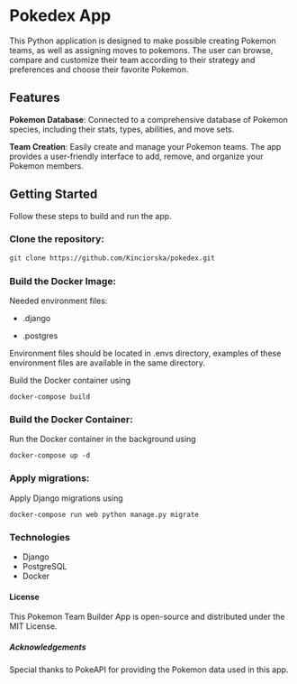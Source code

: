 # Pokedex App

This Python application is designed to make possible creating Pokemon teams, as well as assigning moves to pokemons. The user can browse, compare and customize their team according to their strategy and preferences and choose their favorite Pokemon. 

## Features

 **Pokemon Database**: Connected to a comprehensive database of Pokemon species, including their stats, types, abilities, and move sets.

 **Team Creation**: Easily create and manage your Pokemon teams. The app provides a user-friendly interface to add, remove, and organize your Pokemon members.


## Getting Started

Follow these steps to build and run the app.

### Clone the repository:

   ```bash
   git clone https://github.com/Kinciorska/pokedex.git
   ```

### Build the Docker Image:

Needed environment files:

- .django

- .postgres

Environment files should be located in .envs directory, examples of these environment files are available in the same directory.
 
Build the Docker container using
```
docker-compose build
```
### Build the Docker Container:
Run the Docker container in the background using
```
docker-compose up -d
```
### Apply migrations:
Apply Django migrations using
```
docker-compose run web python manage.py migrate
```

### Technologies
- Django
- PostgreSQL
- Docker


#### License
This Pokemon Team Builder App is open-source and distributed under the MIT License.

##### Acknowledgements
Special thanks to PokeAPI for providing the Pokemon data used in this app.
